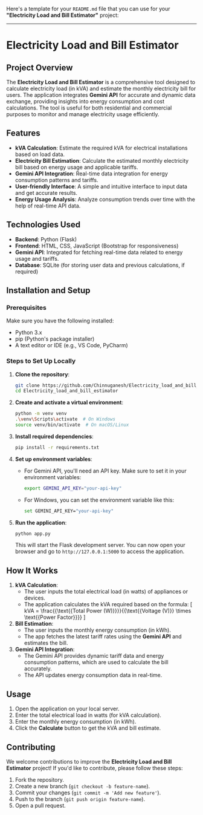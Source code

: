Here's a template for your `README.md` file that you can use for your **"Electricity Load and Bill Estimator"** project:

---

# **Electricity Load and Bill Estimator**

## **Project Overview**
The **Electricity Load and Bill Estimator** is a comprehensive tool designed to calculate electricity load (in kVA) and estimate the monthly electricity bill for users. The application integrates **Gemini API** for accurate and dynamic data exchange, providing insights into energy consumption and cost calculations. The tool is useful for both residential and commercial purposes to monitor and manage electricity usage efficiently.

## **Features**
- **kVA Calculation**: Estimate the required kVA for electrical installations based on load data.
- **Electricity Bill Estimation**: Calculate the estimated monthly electricity bill based on energy usage and applicable tariffs.
- **Gemini API Integration**: Real-time data integration for energy consumption patterns and tariffs.
- **User-friendly Interface**: A simple and intuitive interface to input data and get accurate results.
- **Energy Usage Analysis**: Analyze consumption trends over time with the help of real-time API data.

## **Technologies Used**
- **Backend**: Python (Flask)
- **Frontend**: HTML, CSS, JavaScript (Bootstrap for responsiveness)
- **Gemini API**: Integrated for fetching real-time data related to energy usage and tariffs.
- **Database**: SQLite (for storing user data and previous calculations, if required)

## **Installation and Setup**

### Prerequisites
Make sure you have the following installed:
- Python 3.x
- pip (Python's package installer)
- A text editor or IDE (e.g., VS Code, PyCharm)

### Steps to Set Up Locally

1. **Clone the repository**:
   ```bash
   git clone https://github.com/Chinnuganesh/Electricity_load_and_bill_estimator.git
   cd Electricity_load_and_bill_estimator
   ```

2. **Create and activate a virtual environment**:
   ```bash
   python -m venv venv
   .\venv\Scripts\activate  # On Windows
   source venv/bin/activate  # On macOS/Linux
   ```

3. **Install required dependencies**:
   ```bash
   pip install -r requirements.txt
   ```

4. **Set up environment variables**:
   - For Gemini API, you'll need an API key. Make sure to set it in your environment variables:
     ```bash
     export GEMINI_API_KEY="your-api-key"
     ```
   - For Windows, you can set the environment variable like this:
     ```bash
     set GEMINI_API_KEY="your-api-key"
     ```

5. **Run the application**:
   ```bash
   python app.py
   ```

   This will start the Flask development server. You can now open your browser and go to `http://127.0.0.1:5000` to access the application.

## **How It Works**
1. **kVA Calculation**:
   - The user inputs the total electrical load (in watts) of appliances or devices.
   - The application calculates the kVA required based on the formula:
     \[
     kVA = \frac{{\text{{Total Power (W)}}}}{{\text{{Voltage (V)}} \times \text{{Power Factor}}}}
     \]
2. **Bill Estimation**:
   - The user inputs the monthly energy consumption (in kWh).
   - The app fetches the latest tariff rates using the **Gemini API** and estimates the bill.
3. **Gemini API Integration**:
   - The Gemini API provides dynamic tariff data and energy consumption patterns, which are used to calculate the bill accurately.
   - The API updates energy consumption data in real-time.

## **Usage**
1. Open the application on your local server.
2. Enter the total electrical load in watts (for kVA calculation).
3. Enter the monthly energy consumption (in kWh).
4. Click the **Calculate** button to get the kVA and bill estimate.

## **Contributing**
We welcome contributions to improve the **Electricity Load and Bill Estimator** project! If you'd like to contribute, please follow these steps:
1. Fork the repository.
2. Create a new branch (`git checkout -b feature-name`).
3. Commit your changes (`git commit -m 'Add new feature'`).
4. Push to the branch (`git push origin feature-name`).
5. Open a pull request.
